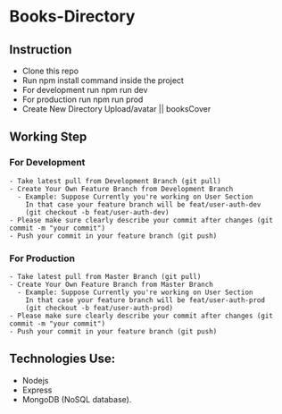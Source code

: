 # Books-Directory

## Instruction

- Clone this repo
- Run npm install command inside the project
- For development run npm run dev
- For production run npm run prod
- Create New Directory Upload/avatar || booksCover

## Working Step

### For Development

    - Take latest pull from Development Branch (git pull)
    - Create Your Own Feature Branch from Development Branch
      - Example: Suppose Currently you're working on User Section
        In that case your feature branch will be feat/user-auth-dev
        (git checkout -b feat/user-auth-dev)
    - Please make sure clearly describe your commit after changes (git commit -m "your commit")
    - Push your commit in your feature branch (git push)

### For Production

    - Take latest pull from Master Branch (git pull)
    - Create Your Own Feature Branch from Master Branch
      - Example: Suppose Currently you're working on User Section
        In that case your feature branch will be feat/user-auth-prod
        (git checkout -b feat/user-auth-prod)
    - Please make sure clearly describe your commit after changes (git commit -m "your commit")
    - Push your commit in your feature branch (git push)

## Technologies Use:

- Nodejs
- Express
- MongoDB (NoSQL database).
